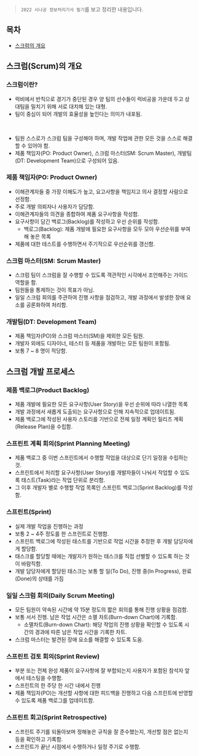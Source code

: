 > `2022 시나공 정보처리기사 필기`를 보고 정리한 내용입니다.

## 목차
- [스크럼의 개요](#스크럼의-개요)

## 스크럼(Scrum)의 개요
### 스크럼이란?
- 럭비에서 반칙으로 경기가 중단된 경우 양 팀의 선수들이 럭비공을 가운데 두고 상대팀을 밀치기 위해 서로 대치해 있는 대형.
- 팀이 중심이 되어 개발의 효율성을 높인다는 의미가 내포됨.

<br>

- 팀원 스스로가 스크럼 팀을 구성해야 하며, 개발 작업에 관한 모든 것을 스스로 해결할 수 있어야 함.
- 제품 책임자(PO: Product Owner), 스크럼 마스터(SM: Scrum Master), 개발팀(DT: Development Team)으로 구성되어 있음.

### 제품 책임자(PO: Product Owner)
- 이해관계자들 중 가장 이해도가 높고, 요고사항을 책임지고 의사 결정할 사람으로 선정함.
- 주로 개발 의뢰자나 사용자가 담당함.
- 이해관계자들의 의견을 종합하여 제품 요구사항을 작성함.
- 요구사항이 담긴 백로그(Backlog)를 작성하고 우선 순위를 작성함.
    - 백로그(Backlog): 제품 개발에 필요한 요구사항을 모두 모아 우선순위를 부여해 놓은 목록
- 제품에 대한 테스트를 수행하면서 주기적으로 우선순위를 갱신함.

### 스크럼 마스터(SM: Scrum Master)
- 스크럼 팀이 스크럼을 잘 수행할 수 있도록 객관적인 시각에서 조언해주는 가이드 역할을 함.
- 팀원들을 통제하는 것이 목표가 아님.
- 일일 스크럼 회의를 주관하여 진행 사항을 점검하고, 개발 과정에서 발생한 장애 요소를 공론화하여 처리함.

### 개발팀(DT: Development Team)
- 제품 책임자(PO)와 스크럼 마스터(SM)을 제외한 모든 팀원.
- 개발자 외에도 디자이너, 테스터 등 제품을 개발하는 모든 팀원이 포함됨.
- 보통 7 ~ 8 명이 적당함.

## 스크럼 개발 프로세스
### 제품 백로그(Product Backlog)
- 제품 개발에 필요한 모든 요구사항(User Story)을 우선 순위에 따라 나열한 목록
- 개발 과정에서 새롭게 도출되는 요구사항으로 인해 지속적으로 업데이트됨.
- 제품 백로그에 작성된 사용자 스토리를 기반으로 전체 일정 계획인 릴리즈 계획(Release Plan)을 수립함.

### 스프린트 계획 회의(Sprint Planning Meeting)
- 제품 백로그 중 이번 스프린트에서 수행할 작업을 대상으로 단기 일정을 수립하는 것.
- 스프린트에서 처리할 요구사항(User Story)를 개발자들이 나눠서 작업할 수 있도록 태스트(Task)라는 작업 단위로 분리함.
- 그 이후 개발자 별로 수행할 작업 목록인 스프린트 백로그(Sprint Backlog)를 작성함.

### 스프린트(Sprint)
- 실제 개발 작업을 진행하는 과정
- 보통 2 ~ 4주 정도를 한 스프린트로 진행함.
- 스프린트 백로그에 작성된 태스트를 기반으로 작업 시간을 추정한 후 개발 담당자에게 할당함.
- 태스크를 할당할 때에는 개발자가 원하는 태스크를 직접 선별할 수 있도록 하는 것이 바람직함.
- 개발 담당자에게 할당된 태스크는 보통 할 일(To Do), 진행 중(In Progress), 완료(Done)의 상태를 가짐

### 일일 스크럼 회의(Daily Scrum Meeting)
- 모든 팀원이 약속된 시간에 약 15분 정도의 짧은 회의를 통해 진행 상황을 점검함.
- 보통 서서 진행. 남은 작업 시간은 소멸 차트(Burn-down Chart)에 기록함.
    - 소멸차트(Burn-down Chart): 해당 작업의 진행 상황을 확인할 수 있도록 시간의 경과에 따른 남은 작업 시간을 기록한 차트.
- 스크럼 마스터는 발견된 장애 요소를 해결할 수 있도록 도움.

### 스프린트 검토 회의(Sprint Review)
- 부분 또는 전체 완성 제품이 요구사항에 잘 부합되는지 사용자가 포함된 참석자 앞에서 테스팅을 수행함.
- 스프린트의 한 주당 한 시간 내에서 진행
- 제품 책임자(PO)는 개선할 사항에 대한 피드백을 진행하고 다음 스프린트에 반영할 수 있도록 제품 백로그를 업데이트함.

### 스프린트 회고(Sprint Retrospective)
- 스프린트 주기를 되돌아보며 정해놓은 규칙을 잘 준수했는지, 개선할 점은 없는지 등을 확인하고 기록함.
- 스프린트가 끝난 시점에서 수행하거나 일정 주기로 수행함.